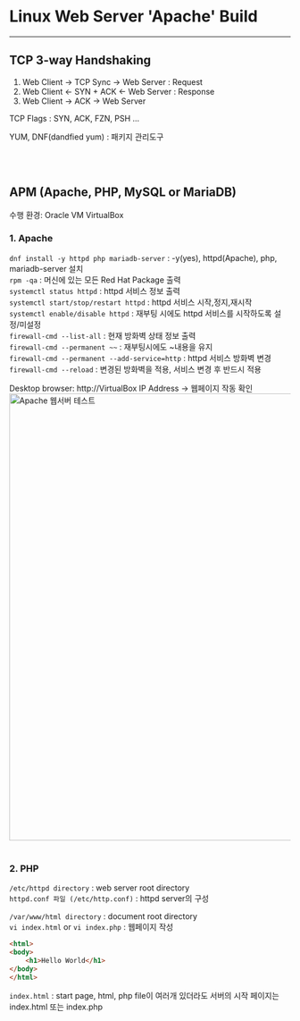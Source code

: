 # Linux Web Server 'Apache' Build
---

## TCP 3-way Handshaking
1. Web Client -> TCP Sync -> Web Server : Request
2. Web Client <- SYN + ACK <- Web Server : Response
3. Web Client -> ACK -> Web Server

TCP Flags : SYN, ACK, FZN, PSH ...

YUM, DNF(dandfied yum) : 패키지 관리도구

<br><br>

## APM (Apache, PHP, MySQL or MariaDB)
수행 환경: Oracle VM VirtualBox

### 1. Apache
`dnf install -y httpd php mariadb-server` : -y(yes), httpd(Apache), php, mariadb-server 설치 <br>
`rpm -qa` : 머신에 있는 모든 Red Hat Package 출력 <br>
`systemctl status httpd` : httpd 서비스 정보 출력 <br>
`systemctl start/stop/restart httpd` : httpd 서비스 시작,정지,재시작 <br>
`systemctl enable/disable httpd` : 재부팅 시에도 httpd 서비스를 시작하도록 설정/미설정 <br>
`firewall-cmd --list-all` : 현재 방화벽 상태 정보 출력 <br>
`firewall-cmd --permanent ~~` : 재부팅시에도 ~내용을 유지 <br>
`firewall-cmd --permanent --add-service=http` : httpd 서비스 방화벽 변경 <br>
`firewall-cmd --reload` : 변경된 방화벽을 적용, 서비스 변경 후 반드시 적용 <br>

Desktop browser: http://VirtualBox IP Address -> 웹페이지 작동 확인<br>
<img src="../posts/application/img/apache1.png" alt="Apache 웹서버 테스트" width="800px" style="display: block; margin: 0 auto;">
<br>

### 2. PHP
`/etc/httpd directory` : web server root directory<br>
`httpd.conf 파일 (/etc/http.conf)` : httpd server의 구성<br>

`/var/www/html directory` : document root directory<br>
`vi index.html` or `vi index.php` : 웹페이지 작성<br>
```html
<html>
<body>
    <h1>Hello World</h1>
</body>
</html>
```

`index.html` : start page, html, php file이 여러개 있더라도 서버의 시작 페이지는 index.html 또는 index.php


